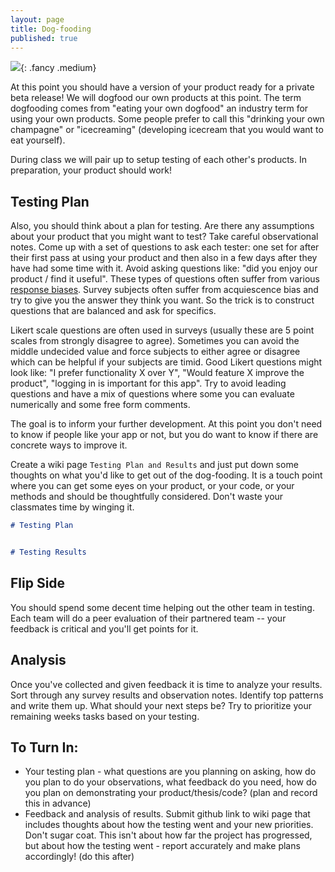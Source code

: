 ```yaml
---
layout: page
title: Dog-fooding
published: true
---
```



![](img/dog-fooding.gif){: .fancy .medium}


At this point you should have a version of your product ready for a private beta release!  We will dogfood our own products at this point. The term dogfooding comes from "eating your own dogfood" an industry term for using your own products.  Some people prefer to call this "drinking your own champagne" or "icecreaming" (developing icecream that you would want to eat yourself).

During class we will pair up to setup testing of each other's products.  In preparation, your product should work!

## Testing Plan

Also, you should think about a plan for testing.  Are there any assumptions about your product that you might want to test?   Take careful observational notes.  Come up with a set of questions to ask each tester: one set for after their first pass at using your product and then also in a few days after they have had some time with it.  Avoid asking questions like: "did you enjoy our product / find it useful".  These types of questions often suffer from various [response biases](https://en.wikipedia.org/wiki/Response_bias).  Survey subjects often suffer from acquiescence bias and try to give you the answer they think you want. So the trick is to construct questions that are balanced and ask for specifics.

Likert scale questions are often used in surveys (usually these are 5 point scales from strongly disagree to agree).  Sometimes you can avoid the middle undecided value and force subjects to either agree or disagree which can be helpful if your subjects are timid. Good Likert questions might look like:  "I prefer functionality X over Y", "Would feature X improve the product", "logging in is important for this app".  Try to avoid leading questions and have a mix of questions where some you can evaluate numerically and some free form comments.

The goal is to inform your further development.  At this point you don't need to know if people like your app or not, but you do want to know if there are concrete ways to improve it.

Create a wiki page `Testing Plan and Results` and just put down some thoughts on what you'd like to get out of the dog-fooding.  It is a touch point where you can get some eyes on your product, or your code, or your methods and should be thoughtfully considered. Don't waste your classmates time by winging it. 

```markdown
# Testing Plan


# Testing Results

```

## Flip Side

You should spend some decent time helping out the other team in testing.  Each team will do a peer evaluation of their partnered team -- your feedback is critical and you'll get points for it.

## Analysis
Once you've collected and given feedback it is time to analyze your results.  Sort through any survey results and observation notes.  Identify top patterns and write them up.  What should your next steps be?  Try to prioritize your remaining weeks tasks based on your testing.

## To Turn In:

* Your testing plan - what questions are you planning on asking, how do you plan to do your observations, what feedback do you need, how do you plan on demonstrating your product/thesis/code? (plan and record this in advance)
* Feedback and analysis of results. Submit github link to wiki page that includes thoughts about how the testing went and your new priorities.  Don't sugar coat. This isn't about how far the project has progressed, but about how the testing went - report accurately and make plans accordingly! (do this after)
